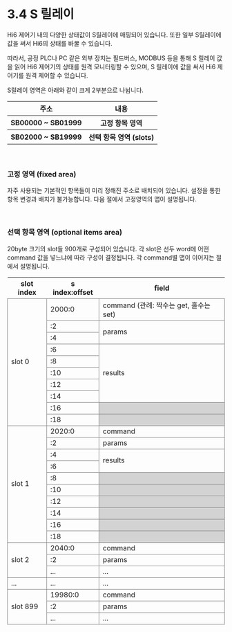 ﻿# 3.4 S 릴레이

Hi6 제어기 내의 다양한 상태값이 S릴레이에 매핑되어 있습니다. 또한 일부 S릴레이에 값을 써서 Hi6의 상태를 바꿀 수 있습니다.

따라서, 공정 PLC나 PC 같은 외부 장치는 필드버스, MODBUS 등을 통해 S 릴레이 값을 읽어 Hi6 제어기의 상태를 원격 모니터링할 수 있으며, S 릴레이에 값을 써서 Hi6 제어기를 원격 제어할 수 있습니다. 

S릴레이 영역은 아래와 같이 크게 2부분으로 나뉩니다.


<style type="text/css">
table  {border-collapse:collapse;}
td {border-color:gray;border-style:solid;border-width:1px;}
.grayed {background-color:lightgray;}
</style>

<table class="tg">
	<tr>
		<th>주소</th>
		<th>내용</th>
	</tr>
	<tr>
		<th>SB00000 ~ SB01999</th>
		<th>고정 항목 영역</th>
	</tr>
	<tr>
		<th>SB02000 ~ SB19999</th>
		<th>선택 항목 영역 (slots)</th>
	</tr>
</table>

<br>

### 고정 영역 (fixed area)
자주 사용되는 기본적인 항목들이 미리 정해진 주소로 배치되어 있습니다. 설정을 통한 항목 변경과 배치가 불가능합니다. 다음 절에서 고정영역의 맵이 설명됩니다.

<br>

### 선택 항목 영역 (optional items area)
20byte 크기의 slot들 900개로 구성되어 있습니다. 각 slot은 선두 word에 어떤 command 값을 넣느냐에 따라 구성이 결정됩니다. 각 command별 맵이 이어지는 절에서 설명됩니다.

<table class="tg">
<thead>
	<tr>
		<th>slot index</th>
		<th>s index:offset</th>
		<th>field</th>
	</tr>
</thead>
<tbody>
	<tr>
		<td rowspan=10>slot 0</td>
		<td>2000:0</td>
		<td>command (관례: 짝수는 get, 홀수는 set)</td>
	</tr>
	<tr>
		<td>:2</td>
		<td rowspan=2>params</td>
	</tr>
	<tr>
		<td>:4</td>
	</tr>
	<tr>
		<td>:6</td>
		<td rowspan=5>results</td>
	</tr>
	<tr><td>:8</td></tr>
	<tr><td>:10</td></tr>
	<tr><td>:12</td></tr>
	<tr><td>:14</td></tr>
	<tr><td>:16</td><td class='grayed'></td></tr>
	<tr><td>:18</td><td class='grayed'></td></tr>
	<tr>
		<td rowspan=10>slot 1</td>
		<td>2020:0</td>
		<td>command</td>
	</tr>
	<tr>
		<td>:2</td>
		<td>params</td>
	</tr>
	<tr>
		<td>:4</td>
		<td rowspan=2>results</td>
	</tr>
	<tr>
		<td>:6</td>
	</tr>
	<tr><td>:8</td><td class='grayed'></td></tr>
	<tr><td>:10</td><td class='grayed'></td></tr>
	<tr><td>:12</td><td class='grayed'></td></tr>
	<tr><td>:14</td><td class='grayed'></td></tr>
	<tr><td>:16</td><td class='grayed'></td></tr>
	<tr><td>:18</td><td class='grayed'></td></tr>
	<tr>
		<td rowspan=3>slot 2</td>
		<td>2040:0</td>
		<td>command</td>
	</tr>
	<tr>
		<td>:2</td>
		<td>params</td>
	</tr>
	<tr>
		<td>...</td>
		<td>...</td>
	</tr>
	<tr>
		<td>...</td>
		<td>...</td>
		<td>...</td>
	</tr>
	<tr>
		<td rowspan=3>slot 899</td>
		<td>19980:0</td>
		<td>command</td>
	</tr>
	<tr>
		<td>:2</td>
		<td>params</td>
	</tr>
	<tr>
		<td>...</td>
		<td>...</td>
	</tr>
</tbody>
</table>